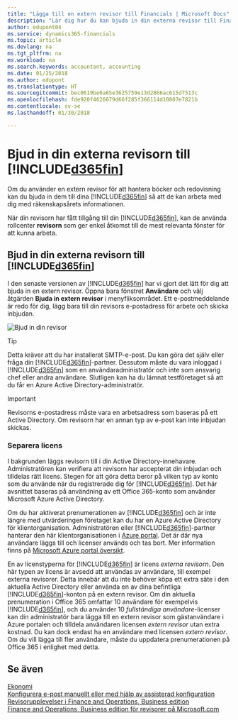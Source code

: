 ```yaml
---
title: "Lägga till en extern revisor till Financials | Microsoft Docs"
description: "Lär dig hur du kan bjuda in din externa revisor till Finance and Operations, Business edition."
author: edupont04
ms.service: dynamics365-financials
ms.topic: article
ms.devlang: na
ms.tgt_pltfrm: na
ms.workload: na
ms.search.keywords: accountant, accounting
ms.date: 01/25/2018
ms.author: edupont
ms.translationtype: HT
ms.sourcegitcommit: bec0619be0a65e3625759e13d2866ac615d7513c
ms.openlocfilehash: fde920f4626079d66f285f366114d10807e7821b
ms.contentlocale: sv-se
ms.lasthandoff: 01/30/2018

---
```

# <a name="inviting-your-external-accountant-to-your-included365finincludesd365finmdmd"></a>Bjud in din externa revisorn till [!INCLUDE[d365fin](includes/d365fin_md.md)]
Om du använder en extern revisor för att hantera böcker och redovisning kan du bjuda in dem till dina [!INCLUDE[d365fin](includes/d365fin_md.md)] så att de kan arbeta med dig med räkenskapsårets informationen.

När din revisorn har fått tillgång till din [!INCLUDE[d365fin](includes/d365fin_md.md)], kan de använda rollcenter **revisorn** som ger enkel åtkomst till de mest relevanta fönster för att kunna arbeta.  

## <a name="invite-your-accountant-to-your-included365finincludesd365finmdmd"></a>Bjud in din externa revisorn till [!INCLUDE[d365fin](includes/d365fin_md.md)]
I den senaste versionen av [!INCLUDE[d365fin](includes/d365fin_md.md)] har vi gjort det lätt för dig att bjuda in en extern revisor. Öppna bara fönstret **Användare** och välj åtgärden **Bjuda in extern revisor** i menyfliksområdet. Ett e-postmeddelande är redo för dig, lägg bara till din revisors e-postadress för arbete och skicka inbjudan.  

![Bjud in din revisor](./media/finance-invite-accountant/invite-accountant.png)

> [!TIP]  
>  Detta kräver att du har installerat SMTP-e-post. Du kan göra det själv eller fråga din [!INCLUDE[d365fin](includes/d365fin_md.md)]-partner. Dessutom måste du vara inloggad i [!INCLUDE[d365fin](includes/d365fin_md.md)] som en användaradministratör och inte som ansvarig chef eller andra användare. Slutligen kan ha du lämnat testföretaget så att du får en Azure Active Directory-administratör.  

> [!IMPORTANT]  
>  Revisorns e-postadress måste vara en arbetsadress som baseras på ett Active Directory. Om revisorn har en annan typ av e-post kan inte inbjudan skickas.  

### <a name="separate-license"></a>Separera licens
I bakgrunden läggs revisorn till i din Active Directory-innehavare. Administratören kan verifiera att revisorn har accepterat din inbjudan och tilldelas rätt licens. Stegen för att göra detta beror på vilken typ av konto som du använde när du registrerade dig för [!INCLUDE[d365fin](includes/d365fin_md.md)]. Det här avsnittet baseras på användning av ett Office 365-konto som använder Microsoft Azure Active Directory.  

Om du har aktiverat prenumerationen av [!INCLUDE[d365fin](includes/d365fin_md.md)] och är inte längre med utvärderingen företaget kan du har en Azure Active Directory för klientorganisation. Administratören eller [!INCLUDE[d365fin](includes/d365fin_md.md)]-partner hanterar den här klientorganisationen i [Azure portal](https://portal.azure.com). Det är där nya användare läggs till och licenser används och tas bort. Mer information finns på [Microsoft Azure portal översikt](https://docs.microsoft.com/en-us/azure/azure-portal-overview).  

En av licenstyperna för [!INCLUDE[d365fin](includes/d365fin_md.md)] är licens *externa revisorn*. Den här typen av licens är avsedd att användas av användare, till exempel externa revisorer. Detta innebär att du inte behöver köpa ett extra säte i den aktuella Active Directory eller använda en av dina befintliga [!INCLUDE[d365fin](includes/d365fin_md.md)]-konton på en extern revisor. Om din aktuella prenumeration i Office 365 omfattar 10 användare för exempelvis [!INCLUDE[d365fin](includes/d365fin_md.md)], och du använder 10 *fullständiga användare*-licenser kan din administratör bara lägga till en extern revisor som gästanvändare i Azure portalen och tilldela användaren licensen *extern revisor* utan extra kostnad. Du kan dock endast ha en användare med licensen *extern revisor*. Om du vill lägga till fler användare, måste du uppdatera prenumerationen på Office 365 i enlighet med detta.  

## <a name="see-also"></a>Se även
[Ekonomi](finance.md)  
[Konfigurera e-post manuellt eller med hjälp av assisterad konfiguration](madeira-how-setup-email.md)  
[Revisorupplevelser i Finance and Operations, Business edition ](finance-accounting.md)  
[Finance and Operations, Business edition för revisorer på Microsoft.com](https://www.microsoft.com/en-us/dynamics365/financial-insights-for-accountants)  

